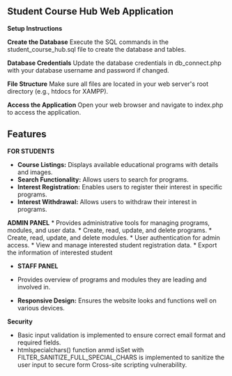 ## Student Course Hub Web Application
**Setup Instructions**

**Create the Database**
Execute the SQL commands in the student_course_hub.sql file to create the database and tables.

**Database Credentials**
Update the database credentials in db_connect.php with your database username and password if changed.

**File Structure**
Make sure all files are located in your web server's root directory (e.g., htdocs for XAMPP).

**Access the Application**
Open your web browser and navigate to index.php to access the application.


## Features

**FOR STUDENTS**
* **Course Listings:** Displays available educational programs with details and images.
* **Search Functionality:** Allows users to search for programs.
* **Interest Registration:** Enables users to register their interest in specific programs.
* **Interest Withdrawal:** Allows users to withdraw their interest in programs.


**ADMIN PANEL** 
    * Provides administrative tools for managing programs, modules, and user data.
    * Create, read, update, and delete programs.
    * Create, read, update, and delete modules.
    * User authentication for admin access.
    * View and manage interested student registration data.
    * Export the information of interested student
 

* **STAFF PANEL**
*  Provides overview of programs and modules they are leading and involved in.
  
 
* **Responsive Design:** Ensures the website looks and functions well on various devices.

**Security**
* Basic input validation is implemented to ensure correct email format and required fields.
* htmlspecialchars() function anmd isSet with FILTER_SANITIZE_FULL_SPECIAL_CHARS is implemented to sanitize the user input to secure form Cross-site scripting vulnerability.
